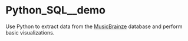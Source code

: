 # Python_SQL__demo
Use Python to extract data from the [MusicBrainze](https://musicbrainz.org/doc/MusicBrainz_Database) database and perform basic visualizations.
